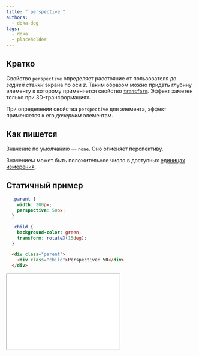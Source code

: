 ```yaml
---
title: "`perspective`"
authors:
  - doka-dog
tags:
  - doka
  - placeholder
---
```


## Кратко

Свойство `perspective` определяет расстояние от пользователя до _задней стенки_ экрана по оси _z_. Таким образом можно придать глубину элементу к которому применяется свойство [`transform`](/css/transform/). Эффект заметен только при 3D-трансформациях.

При определении свойства `perspective` для элемента, эффект применяется к его *дочерним* элементам.

## Как пишется

Значение по умолчанию — `none`. Оно отменяет перспективу.

Значением может быть положительное число в доступных [единицах измерения](/css/numeric-types/).

## Статичный пример

```css
  .parent {
    width: 200px;
    perspective: 50px;
  }

  .child {
    background-color: green;
    transform: rotateX(15deg);
  }
```

```html
  <div class="parent">
    <div class="child">Perspective: 50</div>
  </div>
```

<iframe title="Cтатичный пример свойства perspective" src="demos/static-example/" height="200"></iframe>